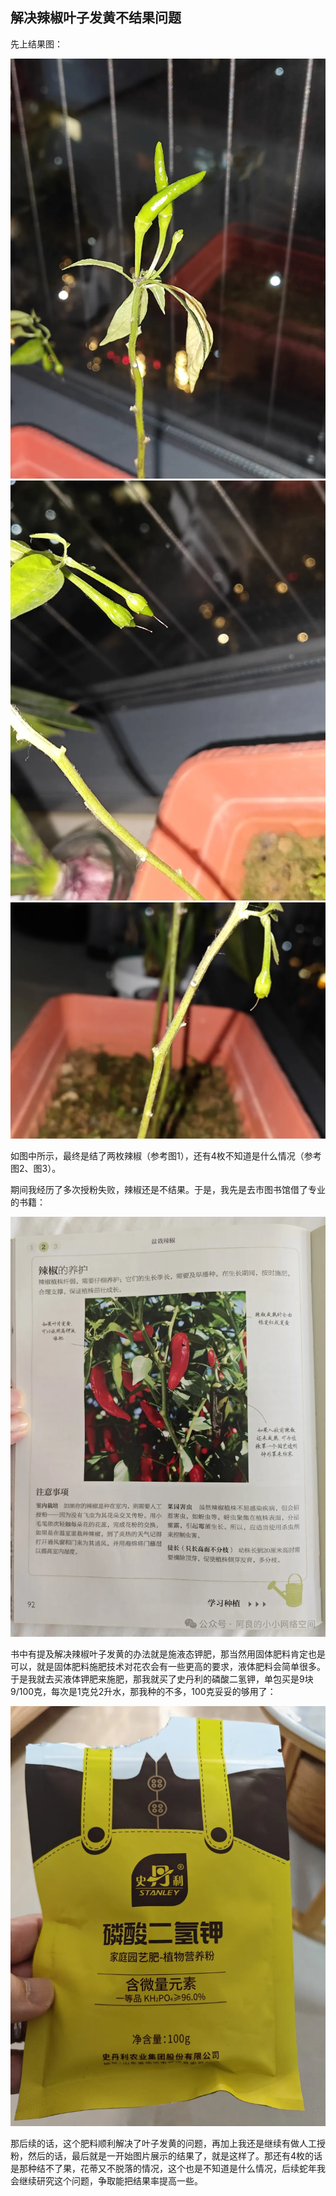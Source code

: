 ## 解决辣椒叶子发黄不结果问题
先上结果图：

![结果](../images/5-生活小技巧/07-解决辣椒叶子发黄不结果问题/结果.webp)
![结果1](../images/5-生活小技巧/07-解决辣椒叶子发黄不结果问题/结果1.webp)
![结果2](../images/5-生活小技巧/07-解决辣椒叶子发黄不结果问题/结果2.webp)

如图中所示，最终是结了两枚辣椒（参考图1），还有4枚不知道是什么情况（参考图2、图3）。

期间我经历了多次授粉失败，辣椒还是不结果。于是，我先是去市图书馆借了专业的书籍：

![资料](../images/5-生活小技巧/07-解决辣椒叶子发黄不结果问题/资料.webp)

书中有提及解决辣椒叶子发黄的办法就是施液态钾肥，那当然用固体肥料肯定也是可以，就是固体肥料施肥技术对花农会有一些更高的要求，液体肥料会简单很多。于是我就去买液体钾肥来施肥，那我就买了史丹利的磷酸二氢钾，单包买是9块9/100克，每次是1克兑2升水，那我种的不多，100克妥妥的够用了：

![肥料](../images/5-生活小技巧/07-解决辣椒叶子发黄不结果问题/肥料.webp)

那后续的话，这个肥料顺利解决了叶子发黄的问题，再加上我还是继续有做人工授粉，然后的话，最后就是一开始图片展示的结果了，就是这样了。那还有4枚的话是那种结不了果，花蒂又不脱落的情况，这个也是不知道是什么情况，后续蛇年我会继续研究这个问题，争取能把结果率提高一些。